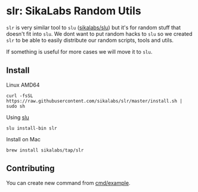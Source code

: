 # slr: SikaLabs Random Utils

`slr` is very similar tool to `slu` ([sikalabs/slu](https://github.com/sikalabs/slu)) but it's for random stuff that doesn't fit into `slu`. We dont want to put random hacks to `slu` so we created `slr` to be able to easily distribute our random scripts, tools and utils.

If something is useful for more cases we will move it to `slu`.

## Install

Linux AMD64

```
curl -fsSL https://raw.githubusercontent.com/sikalabs/slr/master/install.sh | sudo sh
```

Using [slu](https://github.com/sikalabs/slu)

```
slu install-bin slr
```

Install on Mac

```
brew install sikalabs/tap/slr
```

## Contributing

You can create new command from [cmd/example](./cmd/example/example.go).
